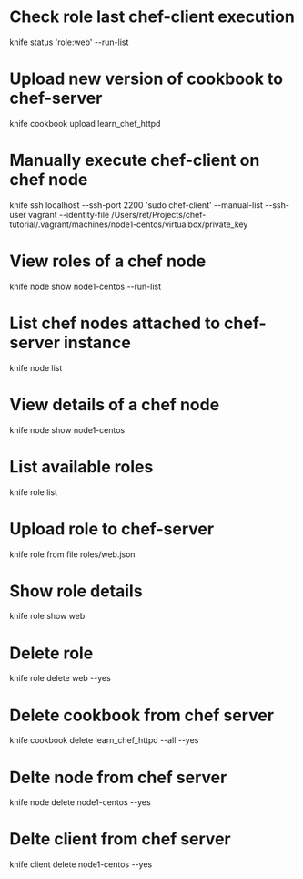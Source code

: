 # Check role last chef-client execution
knife status 'role:web' --run-list

# Upload new version of cookbook to chef-server
knife cookbook upload learn_chef_httpd

# Manually execute chef-client on chef node
knife ssh localhost --ssh-port 2200 'sudo chef-client' --manual-list --ssh-user vagrant --identity-file /Users/ret/Projects/chef-tutorial/.vagrant/machines/node1-centos/virtualbox/private_key

# View roles of a chef node
knife node show node1-centos --run-list

# List chef nodes attached to chef-server instance
knife node list

# View details of a chef node
knife node show node1-centos

# List available roles
knife role list

# Upload role to chef-server
knife role from file roles/web.json

# Show role details 
knife role show web

# Delete role
knife role delete web --yes

# Delete cookbook from chef server
knife cookbook delete learn_chef_httpd --all --yes

# Delte node from chef server
knife node delete node1-centos --yes

# Delte client from chef server
knife client delete node1-centos --yes
